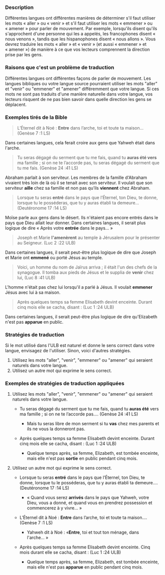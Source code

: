 
### Description

Différentes langues ont différentes manières de déterminer s'il faut utiliser les mots « aller » ou « venir » et s'il faut utiliser les mots « emmener » ou « amener » pour parler de mouvement. Par exemple, lorsqu'ils disent qu'ils s'approchent d'une personne qui les a appelés, les francophones disent « nous venons », tandis que les hispanophones disent « nous allons ». Vous devrez traduire les mots « aller » et « venir » (et aussi « emmener » et « amener ») de manière à ce que vos lecteurs comprennent la direction prise par les gens.


### Raisons que c'est un problème de traduction

Différentes langues ont différentes façons de parler de mouvement. Les langues bibliques ou votre langue source pourraient utiliser les mots "aller" et "venir" ou "emmener" et "amener" différemment que votre langue. Si ces mots ne sont pas traduits d'une manière naturelle dans votre langue, vos lecteurs risquent de ne pas bien savoir dans quelle direction les gens se déplacent.


### Exemples tirés de la Bible

>L’Éternel dit à Noé : **Entre** dans l’arche, toi et toute ta maison…(Genèse 7 :1 LS)

Dans certaines langues, cela ferait croire aux gens que Yahweh était dans l'arche.

>Tu seras dégagé du serment que tu me fais, quand tu **auras été vers** ma famille ; si on ne te l’accorde pas, tu seras dégagé du serment que tu me fais. (Genèse 24 :41 LS)

Abraham parlait à son serviteur. Les membres de la famille d'Abraham vivaient très loin de là où il se tenait avec son serviteur. Il voulait que son serviteur **aille** chez sa famille et non pas qu’ils **viennent** chez Abraham.

>Lorsque tu seras **entré** dans le pays que l’Éternel, ton Dieu, te donne, lorsque tu le posséderas, que tu y auras établi ta demeure…(Deutéronome 17 :14 LS)

Moïse parle aux gens dans le désert. Ils n'étaient pas encore entrés dans le pays que Dieu allait leur donner. Dans certaines langues, il serait plus logique de dire « Après votre **entrée** dans le pays… »

>Joseph et Marie **l'amenèrent** au temple à Jérusalem pour le présenter au Seigneur. (Luc 2 :22 ULB)

Dans certaines langues, il serait peut-être plus logique de dire que Joseph et Marie ont **emmené** ou porté Jésus au temple.

>Voici, un homme du nom de Jaïrus arriva ; il était l'un des chefs de la synagogue. Il tomba aux pieds de Jésus et le supplia de **venir** chez lui, (Luc 8 :41 ULB)

L'homme n'était pas chez lui lorsqu'il a parlé à Jésus. Il voulait **emmener** Jésus avec lui à sa maison.

>Après quelques temps sa femme Elisabeth devint enceinte. Durant cinq mois elle se cacha, disant : (Luc 1 :24 ULB)

Dans certaines langues, il serait peut-être plus logique de dire qu'Elizabeth n'est pas **apparue** en public.


### Stratégies de traduction

Si le mot utilisé dans l'ULB est naturel et donne le sens correct dans votre langue, envisagez de l'utiliser. Sinon, voici d'autres stratégies.

1. Utilisez les mots "aller", "venir", "emmener" ou "amener" qui seraient naturels dans votre langue.
1. Utilisez un autre mot qui exprime le sens correct.


### Exemples de stratégies de traduction appliquées

1. Utilisez les mots "aller", "venir", "emmener" ou "amener" qui seraient naturels dans votre langue.

    * Tu seras dégagé du serment que tu me fais, quand tu **auras été** vers ma famille ; si on ne te l’accorde pas…. (Genèse 24 :41 LS)

        * Mais tu seras libre de mon serment si tu **vas** chez mes parents et ils ne vous la donneront pas.

    * Après quelques temps sa femme Elisabeth devint enceinte. Durant cinq mois elle se cacha, disant : (Luc 1 :24 ULB)

        * Quelque temps après, sa femme, Elizabeth, est tombée enceinte, mais elle n'est pas **sortie** en public pendant cinq mois.

1. Utilisez un autre mot qui exprime le sens correct.

    * Lorsque tu seras **entré** dans le pays que l’Éternel, ton Dieu, te donne, lorsque tu le posséderas, que tu y auras établi ta demeure…. (Deutéronome 17 :14 LS)

        * « Quand vous serez **arrivés** dans le pays que Yahweh, votre Dieu, vous a donné, et quand vous en prendrez possession et commencerez à y vivre… »

    * L’Éternel dit à Noé : **Entre** dans l’arche, toi et toute ta maison…. (Genèse 7 :1 LS)

        * Yahweh dit à Noé : «**Entre**, toi et tout ton ménage, dans l'arche… » 

    * Après quelques temps sa femme Elisabeth devint enceinte. Cinq mois durant elle se cacha, disant : (Luc 1 :24 ULB)

        * Quelque temps après, sa femme, Elizabeth, est tombée enceinte, mais elle n'est pas **apparue** en public pendant cinq mois.
